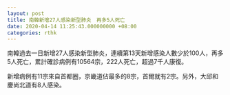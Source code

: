 ```yaml
---
layout: post
title: 南韓新增27人感染新型肺炎　再多5人死亡
date: 2020-04-14 11:25:43.000000000 +08:00
categories: rthk
---
```


南韓過去一日新增27人感染新型肺炎，連續第13天新增感染人數少於100人，再多5人死亡，累計確診病例有10564宗，222人死亡，超過7千人康復。

新增病例有11宗來自首都圈，京畿道佔最多的8宗，首爾就有2宗。另外，大邱和慶尚北道有8人感染。
